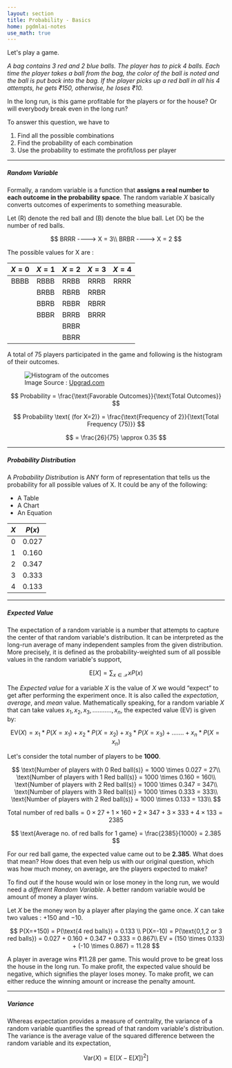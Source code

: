 ```yaml
---
layout: section
title: Probability - Basics
home: pgdmlai-notes
use_math: true
---
```


Let's play a game.

_A bag contains 3 red and 2 blue balls. The player has to pick 4 balls. Each time the player takes a ball from the bag, the color of the ball is noted and the ball is put back into the bag. If the player picks up a red ball in all his 4 attempts, he gets ₹150, otherwise, he loses ₹10._

In the long run, is this game profitable for the players or for the house? Or will everybody break even in the long run?

To answer this question, we have to 
1. Find all the possible combinations
2. Find the probability of each combination
3. Use the probability to estimate the profit/loss per player

---
##### Random Variable

Formally, a random variable is a function that **assigns a real number to each outcome in the probability space**. The random variable $X$ basically converts outcomes of experiments to something measurable.

Let (R) denote the red ball and (B) denote the blue ball. 
Let (X) be the number of red balls.


$$
BRRR  ---->  X = 3\\
BRBR  ---->  X = 2
$$


The possible values for X are :

| $X=0$ | $X=1$ | $X=2$ | $X=3$ | $X=4$ |
|:-----:|:-----:|:-----:|:-----:|:-----:|
| BBBB  | RBBB  | RRBB  | RRRB  | RRRR  |
|       | BRBB  | RBRB  | RRBR  |       |
|       | BBRB  | RBBR  | RBRR  |       |
|       | BBBR  | BRRB  | BRRR  |       |
|       |       | BRBR  |       |       |
|       |       | BBRR  |       |       |

A total of 75 players participated in the game and following is the histogram of their outcomes. 

<figure>
 <img class="med-img" src="../assets/Upgrad_Game_Histogram.png" alt="Histogram of the outcomes"/>
 <figcaption>Image Source : <a href="https://upgrad.com">Upgrad.com</a></figcaption>
</figure>


$$ Probability = \frac{\text{Favorable Outcomes}}{\text{Total Outcomes}} $$

$$ Probability \text{ (for X=2)} = \frac{\text{Frequency of 2}}{\text{Total Frequency (75)}} $$

$$ = \frac{26}{75}  \approx 0.35 $$

---
##### Probability Distribution

A _Probability Distribution_ is ANY form of representation that tells us the probability for all possible values of X. It could be any of the following:
- A Table
- A Chart
- An Equation


|   $X$   |   $P(x)$  |
|:-------:|:---------:|
| 0       | 0.027     |
| 1       | 0.160     |
| 2       | 0.347     |
| 3       | 0.333     |
| 4       | 0.133     |

---
##### Expected Value 

The expectation of a random variable is a number that attempts to capture the center of that random variable's distribution. It can be interpreted as the long-run average of many independent samples from the given distribution. More precisely, it is defined as the probability-weighted sum of all possible values in the random variable's support,

$$ \text{E}[X] = \sum_{x \in \mathcal{X}}xP(x) $$

The *Expected value* for a variable $X$ is the value of $X$ we would “expect” to get after performing the experiment once. It is also called the *expectation*, *average*, and *mean* value. Mathematically speaking, for a random variable $X$ that can take values $x_1, x_2, x_3, ..........., x_n$, the expected value (EV) is given by:

$$ \text{EV}(X) = x_1 * P(X=x_1) + x_2 * P(X=x_2) + x_3 * P(X=x_3) + ....... + x_n * P(X=x_n)$$

Let's consider the total number of players to be **1000**.

$$ 
    \text{Number of players with 0 Red ball(s)}  = 1000 \times 0.027 = 27\\
    \text{Number of players with 1 Red ball(s)}  = 1000 \times 0.160 = 160\\
    \text{Number of players with 2 Red ball(s)} = 1000 \times 0.347 = 347\\
    \text{Number of players with 3 Red ball(s)} = 1000 \times 0.333 = 333\\
    \text{Number of players with 2 Red ball(s)} = 1000 \times 0.133 = 133\\
$$


$$ 
    \text{Total number of red balls} = 0 \times 27 + 1 \times 160 + 2 \times 347 + 3 \times 333 + 4 \times 133 = 2385
$$ 


$$
    \text{Average no. of red balls for 1 game} = \frac{2385}{1000} = 2.385
$$

For our red ball game, the expected value came out to be **2.385**. What does that mean? How does that even help us with our original question, which was how much money, on average, are the players expected to make?


To find out if the house would win or lose money in the long run, we would need a _different Random Variable_. A better random variable would be amount of money a player wins.

Let $X$ be the money won by a player after playing the game once. $X$ can take two values : $+150$ and $-10$.

$$ 
    P(X=+150) = P(\text{4 red balls}) = 0.133 \\
    P(X=-10) = P(\text{0,1,2 or 3 red balls}) = 0.027 + 0.160 + 0.347 + 0.333 = 0.867\\
    EV = (150 \times 0.133) + (-10 \times 0.867) = 11.28
$$

A player in average wins ₹11.28 per game. This would prove to be great loss the house in the long run. To make profit, the expected value should be negative, which signifies the player loses money. To make profit, we can either reduce the winning amount or increase the penalty amount. 

---

##### Variance 

Whereas expectation provides a measure of centrality, the variance of a random variable quantifies the spread of that random variable's distribution. The variance is the average value of the squared difference between the random variable and its expectation,

$$ \text{Var}(X) = \text{E}[(X - \text{E}[X])^2] $$
